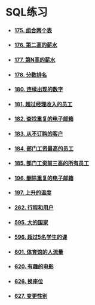 # SQL练习

- #### [175. 组合两个表](https://leetcode-cn.com/problems/combine-two-tables/)

- #### [176. 第二高的薪水](https://leetcode-cn.com/problems/second-highest-salary/)

- #### [177. 第N高的薪水](https://leetcode-cn.com/problems/nth-highest-salary/)

- #### [178. 分数排名](https://leetcode-cn.com/problems/rank-scores/)

- #### [180. 连续出现的数字](https://leetcode-cn.com/problems/consecutive-numbers/)

- #### [181. 超过经理收入的员工](https://leetcode-cn.com/problems/employees-earning-more-than-their-managers/)

- #### [182. 查找重复的电子邮箱](https://leetcode-cn.com/problems/duplicate-emails/)

- #### [183. 从不订购的客户](https://leetcode-cn.com/problems/customers-who-never-order/)

- #### [184. 部门工资最高的员工](https://leetcode-cn.com/problems/department-highest-salary/)

- #### [185. 部门工资前三高的所有员工](https://leetcode-cn.com/problems/department-top-three-salaries/)

- #### [196. 删除重复的电子邮箱](https://leetcode-cn.com/problems/delete-duplicate-emails/)

- #### [197. 上升的温度](https://leetcode-cn.com/problems/rising-temperature/)

- #### [262. 行程和用户](https://leetcode-cn.com/problems/trips-and-users/)

- #### [595. 大的国家](https://leetcode-cn.com/problems/big-countries/)

- #### [596. 超过5名学生的课](https://leetcode-cn.com/problems/classes-more-than-5-students/)

- #### [601. 体育馆的人流量](https://leetcode-cn.com/problems/human-traffic-of-stadium/)

- #### [620. 有趣的电影](https://leetcode-cn.com/problems/not-boring-movies/)

- #### [626. 换座位](https://leetcode-cn.com/problems/exchange-seats/)

- #### [627. 变更性别](https://leetcode-cn.com/problems/swap-salary/)